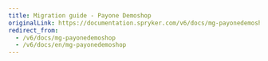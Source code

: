 ```yaml
---
title: Migration guide - Payone Demoshop
originalLink: https://documentation.spryker.com/v6/docs/mg-payonedemoshop
redirect_from:
  - /v6/docs/mg-payonedemoshop
  - /v6/docs/en/mg-payonedemoshop
---
```



